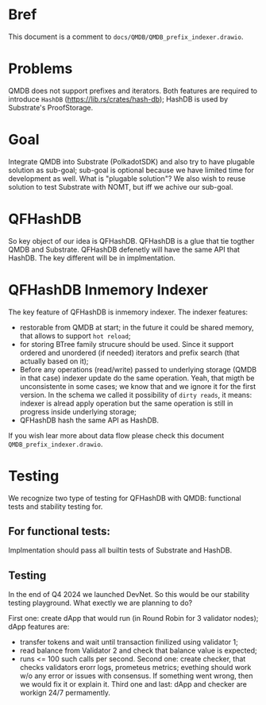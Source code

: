 # Bref

This document is a comment to `docs/QMDB/QMDB_prefix_indexer.drawio`.

# Problems

QMDB does not support prefixes and iterators. Both features are required to
introduce `HashDB` (https://lib.rs/crates/hash-db); HashDB is used by Substrate's ProofStorage.

# Goal

Integrate QMDB into Substrate (PolkadotSDK) and also try to have plugable
solution as sub-goal; sub-goal is optional because we have limited time for development as well. What is "plugable solution"? We also wish to reuse solution to test Substrate with NOMT, but iff we achive our sub-goal.

# QFHashDB

So key object of our idea is QFHashDB. QFHashDB is a glue that tie togther QMDB
and Substrate. QFHashDB defenetly will have the same API that HashDB. The key
different will be in implmentation.

# QFHashDB Inmemory Indexer

The key feature of QFHashDB is inmemory indexer. The indexer features:
- restorable from QMDB at start; in the future it could be shared memory, that allows to
support `hot reload`;
- for storing BTree family strucure should be used. Since it support ordered and unordered (if needed) iterators and prefix search (that actually based on it);
- Before any operations (read/write) passed to underlying storage (QMDB in that case) indexer update do the same operation. Yeah, that migth be unconsistente in some cases; we know that and we ignore it for the first version. In the schema we called it possibility of `dirty reads`, it means: indexer is alread apply operation but the same operation is still in progress inside underlying storage;
- QFHashDB hash the same API as HashDB.

If you wish lear more about data flow please check this document `QMDB_prefix_indexer.drawio`.

# Testing

We recognize two type of testing for QFHashDB with QMDB: functional tests and stability testing for.

## For functional tests:

Implmentation should pass all builtin tests of Substrate and HashDB.

## Testing

In the end of Q4 2024 we launched DevNet. So this would be our stability testing playground. What exectly we are planning to do?

First one: create dApp that would run (in Round Robin for 3 validator nodes); dApp features are:
- transfer tokens and wait until transaction finilized using validator 1;
- read balance from Validator 2 and check that balance value is expected;
- runs <= 100 such calls per second.
Second one: create checker, that checks validators erorr logs, prometeus metrics; evething should work w/o any error or issues with consensus. If something went wrong, then we would fix it or explain it. 
Third one and last: dApp and checker are workign 24/7 permamently.

